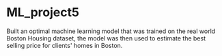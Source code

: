 # ML_project5
Built an optimal machine learning model that was trained on the real world Boston Housing dataset, the model was then used to estimate the best selling price for clients' homes in Boston.
